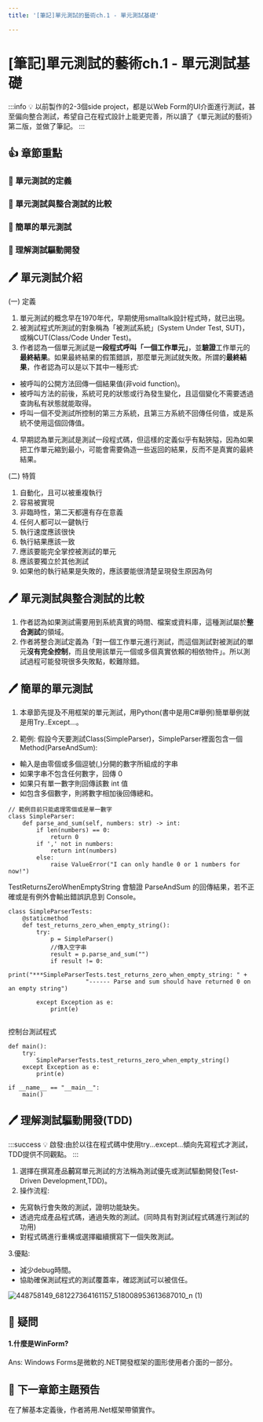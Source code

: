 ```yaml
---
title: '[筆記]單元測試的藝術ch.1 - 單元測試基礎'

---
```


# [筆記]單元測試的藝術ch.1 - 單元測試基礎

:::info 
:bulb: 以前製作的2-3個side project，都是以Web Form的UI介面進行測試，甚至偏向整合測試，希望自己在程式設計上能更完善，所以讀了《單元測試的藝術》第二版，並做了筆記。
:::


## :+1: 章節重點

### :small_blue_diamond: 單元測試的定義
### :small_blue_diamond: 單元測試與整合測試的比較
### :small_blue_diamond: 簡單的單元測試
### :small_blue_diamond: 理解測試驅動開發

## 🖊️  單元測試介紹

 (一) 定義
 1. 單元測試的概念早在1970年代，早期使用smalltalk設計程式時，就已出現。
 2. 被測試程式所測試的對象稱為「被測試系統」(System Under Test, SUT)，或稱CUT(Class/Code Under Test)。
 3. 作者認為一個單元測試是**一段程式呼叫「一個工作單元」**，並**驗證**工作單元的**最終結果**。如果最終結果的假策錯誤，那麼單元測試就失敗。所謂的**最終結果**，作者認為可以是以下其中一種形式:
 - 被呼叫的公開方法回傳一個結果值(非void function)。
 - 被呼叫方法的前後，系統可見的狀態或行為發生變化，且這個變化不需要透過查詢私有狀態就能取得。
 - 呼叫一個不受測試所控制的第三方系統，且第三方系統不回傳任何值，或是系統不使用這個回傳值。
4. 早期認為單元測試是測試一段程式碼，但這樣的定義似乎有點狹隘，因為如果把工作單元縮到最小，可能會需要偽造一些返回的結果，反而不是真實的最終結果。

(二) 特質
1. 自動化，且可以被重複執行
2. 容易被實現
3. 非臨時性，第二天都還有存在意義
4. 任何人都可以一鍵執行
5. 執行速度應該很快
6. 執行結果應該一致
7. 應該要能完全掌控被測試的單元
8. 應該要獨立於其他測試
9. 如果他的執行結果是失敗的，應該要能很清楚呈現發生原因為何

## 🖊️  單元測試與整合測試的比較
1. 作者認為如果測試需要用到系統真實的時間、檔案或資料庫，這種測試屬於**整合測試**的領域。
2. 作者將整合測試定義為「對一個工作單元進行測試，而這個測試對被測試的單元**沒有完全控制**，而且使用該單元一個或多個真實依賴的相依物件」。所以測試過程可能發現很多失敗點，較難除錯。

## 🖊️  簡單的單元測試

1. 本章節先提及不用框架的單元測試，用Python(書中是用C#舉例)簡單舉例就是用Try..Except...。

2. 範例: 假設今天要測試Class(SimpleParser)，SimpleParser裡面包含一個Method(ParseAndSum):
- 輸入是由零個或多個逗號(,)分開的數字所組成的字串
- 如果字串不包含任何數字，回傳 0
- 如果只有單一數字則回傳該數 int 值
- 如包含多個數字，則將數字相加後回傳總和。
```
// 範例目前只能處理零個或是單一數字
class SimpleParser:
    def parse_and_sum(self, numbers: str) -> int:
        if len(numbers) == 0:
            return 0
        if ',' not in numbers:
            return int(numbers)
        else:
            raise ValueError("I can only handle 0 or 1 numbers for now!")
```
TestReturnsZeroWhenEmptyString 會驗證 ParseAndSum 的回傳結果，若不正確或是有例外會輸出錯誤訊息到 Console。
```
class SimpleParserTests:
    @staticmethod
    def test_returns_zero_when_empty_string():
        try:
            p = SimpleParser()
            //傳入空字串
            result = p.parse_and_sum("")
            if result != 0:
                print("***SimpleParserTests.test_returns_zero_when_empty_string: " +
                      "------ Parse and sum should have returned 0 on an empty string")

        except Exception as e:
            print(e)


```
控制台測試程式
```
def main():
    try:
        SimpleParserTests.test_returns_zero_when_empty_string()
    except Exception as e:
        print(e)

if __name__ == "__main__":
    main()
```

## 🖊️  理解測試驅動開發(TDD)
:::success
:bulb: 啟發:由於以往在程式碼中使用try...except...傾向先寫程式才測試，TDD提供不同觀點。
:::
1. 選擇在撰寫產品**前**寫單元測試的方法稱為測試優先或測試驅動開發(Test-Driven Development,TDD)。
2. 操作流程:
- 先寫執行會失敗的測試，證明功能缺失。
- 透過完成產品程式碼，通過失敗的測試。(同時具有對測試程式碼進行測試的功用)
- 對程式碼進行重構或選擇繼續撰寫下一個失敗測試。

3.優點:
- 減少debug時間。
- 協助確保測試程式的測試覆蓋率，確認測試可以被信任。

![448758149_681227364161157_518008953613687010_n (1)](https://hackmd.io/_uploads/ryDSIkyP0.jpg)



## 🤔 疑問

#### 1.什麼是WinForm?  
Ans: Windows Forms是微軟的.NET開發框架的圖形使用者介面的一部分。


## 📖 下一章節主題預告
        
在了解基本定義後，作者將用.Net框架帶領實作。